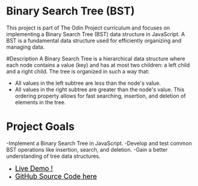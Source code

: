 
  # Binary Search Tree (BST)
This project is part of The Odin Project curriculum and focuses on implementing a Binary Search Tree (BST) data structure in JavaScript. A BST is a fundamental data structure used for efficiently organizing and managing data.

#Description
A Binary Search Tree is a hierarchical data structure where each node contains a value (key) and has at most two children: a left child and a right child. The tree is organized in such a way that:
  - All values in the left subtree are less than the node's value.
  - All values in the right subtree are greater than the node's value.
This ordering property allows for fast searching, insertion, and deletion of elements in the tree.

# Project Goals
-Implement a Binary Search Tree in JavaScript.
-Develop and test common BST operations like insertion, search, and deletion.
-Gain a better understanding of tree data structures.
  <ul>
    <li> <a  style="font-size:18px; color:black;" href="https://ysdng.github.io/Weather-App/"> Live Demo ! </a> </li>
    <li> <a  style="font-size:18px; color:black;" href="https://github.com/YsDnG/Weather-App"> GitHub Source Code here </li>
  </ul> 
